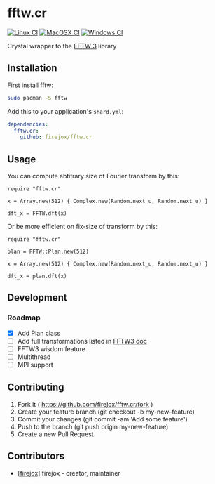 # fftw.cr

[![Linux CI](https://github.com/firejox/fftw.cr/actions/workflows/linux.yml/badge.svg)](https://github.com/firejox/fftw.cr/actions/workflows/linux.yml)
[![MacOSX CI](https://github.com/firejox/fftw.cr/actions/workflows/macos.yml/badge.svg)](https://github.com/firejox/fftw.cr/actions/workflows/macos.yml)
[![Windows CI](https://github.com/firejox/fftw.cr/actions/workflows/windows.yml/badge.svg)](https://github.com/firejox/fftw.cr/actions/workflows/windows.yml) 

Crystal wrapper to the [FFTW 3](http://www.fftw.org) library

## Installation

First install fftw:

```bash
sudo pacman -S fftw
```

Add this to your application's `shard.yml`:

```yaml
dependencies:
  fftw.cr:
    github: firejox/fftw.cr
```

## Usage

You can compute abtitrary size of Fourier transform by this:

```crystal
require "fftw.cr"

x = Array.new(512) { Complex.new(Random.next_u, Random.next_u) }

dft_x = FFTW.dft(x)
```

Or be more efficient on fix-size of transform by this:

```crystal
require "fftw.cr"

plan = FFTW::Plan.new(512)

x = Array.new(512) { Complex.new(Random.next_u, Random.next_u) }

dft_x = plan.dft(x)
```

## Development

### Roadmap

- [x] Add Plan class
- [ ] Add full transformations listed in [FFTW3 doc](http://www.fftw.org/fftw3_doc/Tutorial.html#Tutorial)
- [ ] FFTW3 wisdom feature
- [ ] Multithread
- [ ] MPI support

## Contributing

1. Fork it ( https://github.com/firejox/fftw.cr/fork )
2. Create your feature branch (git checkout -b my-new-feature)
3. Commit your changes (git commit -am 'Add some feature')
4. Push to the branch (git push origin my-new-feature)
5. Create a new Pull Request

## Contributors

- [[firejox]](https://github.com/firejox) firejox - creator, maintainer

